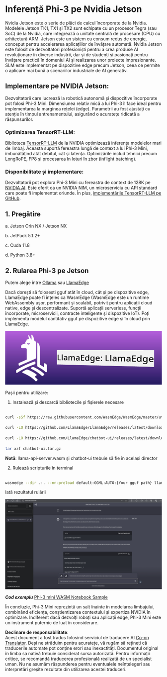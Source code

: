 <!--
CO_OP_TRANSLATOR_METADATA:
{
  "original_hash": "be4101a30d98e95a71d42c276e8bcd37",
  "translation_date": "2025-07-16T20:45:13+00:00",
  "source_file": "md/01.Introduction/03/Jetson_Inference.md",
  "language_code": "ro"
}
-->
# **Inferență Phi-3 pe Nvidia Jetson**

Nvidia Jetson este o serie de plăci de calcul încorporate de la Nvidia. Modelele Jetson TK1, TX1 și TX2 sunt echipate cu un procesor Tegra (sau SoC) de la Nvidia, care integrează o unitate centrală de procesare (CPU) cu arhitectură ARM. Jetson este un sistem cu consum redus de energie, conceput pentru accelerarea aplicațiilor de învățare automată. Nvidia Jetson este folosit de dezvoltatori profesioniști pentru a crea produse AI revoluționare în diverse industrii, dar și de studenți și pasionați pentru învățare practică în domeniul AI și realizarea unor proiecte impresionante. SLM este implementat pe dispozitive edge precum Jetson, ceea ce permite o aplicare mai bună a scenariilor industriale de AI generativ.

## Implementare pe NVIDIA Jetson:
Dezvoltatorii care lucrează la robotică autonomă și dispozitive încorporate pot folosi Phi-3 Mini. Dimensiunea relativ mică a lui Phi-3 îl face ideal pentru implementarea la marginea rețelei (edge). Parametrii au fost ajustați cu atenție în timpul antrenamentului, asigurând o acuratețe ridicată a răspunsurilor.

### Optimizarea TensorRT-LLM:
Biblioteca [TensorRT-LLM](https://github.com/NVIDIA/TensorRT-LLM?WT.mc_id=aiml-138114-kinfeylo) de la NVIDIA optimizează inferența modelelor mari de limbaj. Aceasta suportă fereastra lungă de context a lui Phi-3 Mini, îmbunătățind atât debitul, cât și latența. Optimizările includ tehnici precum LongRoPE, FP8 și procesarea în loturi în zbor (inflight batching).

### Disponibilitate și implementare:
Dezvoltatorii pot explora Phi-3 Mini cu fereastra de context de 128K pe [NVIDIA AI](https://www.nvidia.com/en-us/ai-data-science/generative-ai/). Este oferit ca un NVIDIA NIM, un microserviciu cu API standard care poate fi implementat oriunde. În plus, [implementările TensorRT-LLM pe GitHub](https://github.com/NVIDIA/TensorRT-LLM).

## **1. Pregătire**

a. Jetson Orin NX / Jetson NX

b. JetPack 5.1.2+

c. Cuda 11.8

d. Python 3.8+

## **2. Rularea Phi-3 pe Jetson**

Putem alege între [Ollama](https://ollama.com) sau [LlamaEdge](https://llamaedge.com)

Dacă dorești să folosești gguf atât în cloud, cât și pe dispozitive edge, LlamaEdge poate fi înțeles ca WasmEdge (WasmEdge este un runtime WebAssembly ușor, performant și scalabil, potrivit pentru aplicații cloud native, edge și descentralizate. Suportă aplicații serverless, funcții încorporate, microservicii, contracte inteligente și dispozitive IoT). Poți implementa modelul cantitativ gguf pe dispozitive edge și în cloud prin LlamaEdge.

![llamaedge](../../../../../translated_images/llamaedge.e9d6ff96dff11cf729d0c895601ffb284d46998dd44022f5a3ebd3745c91e7db.ro.jpg)

Pașii pentru utilizare:

1. Instalează și descarcă bibliotecile și fișierele necesare

```bash

curl -sSf https://raw.githubusercontent.com/WasmEdge/WasmEdge/master/utils/install.sh | bash -s -- --plugin wasi_nn-ggml

curl -LO https://github.com/LlamaEdge/LlamaEdge/releases/latest/download/llama-api-server.wasm

curl -LO https://github.com/LlamaEdge/chatbot-ui/releases/latest/download/chatbot-ui.tar.gz

tar xzf chatbot-ui.tar.gz

```

**Notă**: llama-api-server.wasm și chatbot-ui trebuie să fie în același director

2. Rulează scripturile în terminal

```bash

wasmedge --dir .:. --nn-preload default:GGML:AUTO:{Your gguf path} llama-api-server.wasm -p phi-3-chat

```

Iată rezultatul rulării

![llamaedgerun](../../../../../translated_images/llamaedgerun.bed921516c9a821cf23486eee46e18241c442f862976040c2681b36b905125a6.ro.png)

***Cod exemplu*** [Phi-3 mini WASM Notebook Sample](https://github.com/Azure-Samples/Phi-3MiniSamples/tree/main/wasm)

În concluzie, Phi-3 Mini reprezintă un salt înainte în modelarea limbajului, combinând eficiența, conștientizarea contextului și expertiza NVIDIA în optimizare. Indiferent dacă dezvolți roboți sau aplicații edge, Phi-3 Mini este un instrument puternic de luat în considerare.

**Declinare de responsabilitate**:  
Acest document a fost tradus folosind serviciul de traducere AI [Co-op Translator](https://github.com/Azure/co-op-translator). Deși ne străduim pentru acuratețe, vă rugăm să rețineți că traducerile automate pot conține erori sau inexactități. Documentul original în limba sa nativă trebuie considerat sursa autorizată. Pentru informații critice, se recomandă traducerea profesională realizată de un specialist uman. Nu ne asumăm răspunderea pentru eventualele neînțelegeri sau interpretări greșite rezultate din utilizarea acestei traduceri.